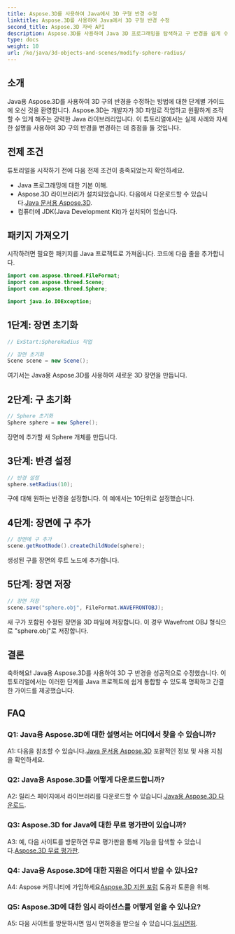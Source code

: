 ```yaml
---
title: Aspose.3D를 사용하여 Java에서 3D 구형 반경 수정
linktitle: Aspose.3D를 사용하여 Java에서 3D 구형 반경 수정
second_title: Aspose.3D 자바 API
description: Aspose.3D를 사용하여 Java 3D 프로그래밍을 탐색하고 구 반경을 쉽게 수정하세요. 원활한 3D 개발 경험을 위해 지금 다운로드하세요.
type: docs
weight: 10
url: /ko/java/3d-objects-and-scenes/modify-sphere-radius/
---
```

## 소개

Java용 Aspose.3D를 사용하여 3D 구의 반경을 수정하는 방법에 대한 단계별 가이드에 오신 것을 환영합니다. Aspose.3D는 개발자가 3D 파일로 작업하고 원활하게 조작할 수 있게 해주는 강력한 Java 라이브러리입니다. 이 튜토리얼에서는 실제 사례와 자세한 설명을 사용하여 3D 구의 반경을 변경하는 데 중점을 둘 것입니다.

## 전제 조건

튜토리얼을 시작하기 전에 다음 전제 조건이 충족되었는지 확인하세요.

- Java 프로그래밍에 대한 기본 이해.
-  Aspose.3D 라이브러리가 설치되었습니다. 다음에서 다운로드할 수 있습니다.[Java 문서용 Aspose.3D](https://reference.aspose.com/3d/java/).
- 컴퓨터에 JDK(Java Development Kit)가 설치되어 있습니다.

## 패키지 가져오기

시작하려면 필요한 패키지를 Java 프로젝트로 가져옵니다. 코드에 다음 줄을 추가합니다.

```java
import com.aspose.threed.FileFormat;
import com.aspose.threed.Scene;
import com.aspose.threed.Sphere;

import java.io.IOException;
```

## 1단계: 장면 초기화

```java
// ExStart:SphereRadius 작업

// 장면 초기화
Scene scene = new Scene();
```

여기서는 Java용 Aspose.3D를 사용하여 새로운 3D 장면을 만듭니다.

## 2단계: 구 초기화

```java
// Sphere 초기화
Sphere sphere = new Sphere();
```

장면에 추가할 새 Sphere 개체를 만듭니다.

## 3단계: 반경 설정

```java
// 반경 설정
sphere.setRadius(10);
```

구에 대해 원하는 반경을 설정합니다. 이 예에서는 10단위로 설정했습니다.

## 4단계: 장면에 구 추가

```java
// 장면에 구 추가
scene.getRootNode().createChildNode(sphere);
```

생성된 구를 장면의 루트 노드에 추가합니다.

## 5단계: 장면 저장

```java
// 장면 저장
scene.save("sphere.obj", FileFormat.WAVEFRONTOBJ);
```

새 구가 포함된 수정된 장면을 3D 파일에 저장합니다. 이 경우 Wavefront OBJ 형식으로 "sphere.obj"로 저장합니다.

## 결론

축하해요! Java용 Aspose.3D를 사용하여 3D 구 반경을 성공적으로 수정했습니다. 이 튜토리얼에서는 이러한 단계를 Java 프로젝트에 쉽게 통합할 수 있도록 명확하고 간결한 가이드를 제공했습니다.

## FAQ

### Q1: Java용 Aspose.3D에 대한 설명서는 어디에서 찾을 수 있습니까?

 A1: 다음을 참조할 수 있습니다.[Java 문서용 Aspose.3D](https://reference.aspose.com/3d/java/) 포괄적인 정보 및 사용 지침을 확인하세요.

### Q2: Java용 Aspose.3D를 어떻게 다운로드합니까?

 A2: 릴리스 페이지에서 라이브러리를 다운로드할 수 있습니다.[Java용 Aspose.3D 다운로드](https://releases.aspose.com/3d/java/).

### Q3: Aspose.3D for Java에 대한 무료 평가판이 있습니까?

 A3: 예, 다음 사이트를 방문하면 무료 평가판을 통해 기능을 탐색할 수 있습니다.[Aspose.3D 무료 평가판](https://releases.aspose.com/).

### Q4: Java용 Aspose.3D에 대한 지원은 어디서 받을 수 있나요?

 A4: Aspose 커뮤니티에 가입하세요[Aspose.3D 지원 포럼](https://forum.aspose.com/c/3d/18) 도움과 토론을 위해.

### Q5: Aspose.3D에 대한 임시 라이선스를 어떻게 얻을 수 있나요?

 A5: 다음 사이트를 방문하시면 임시 면허증을 받으실 수 있습니다.[임시면허](https://purchase.aspose.com/temporary-license/).